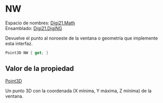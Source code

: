 # NW

Espacio de nombres: [Digi21.Math](../../../)  
Ensamblado: [Digi21.DigiNG](../../../../)

Devuelve el punto al noroeste de la ventana o geometría que implemente esta interfaz.

```csharp
Point3D NW { get; }
```

## Valor de la propiedad

[Point3D](../../../clases/point3d.md)

Un punto 3D con la coordenada \(X mínima, Y máxima, Z mínima\) de la ventana.

